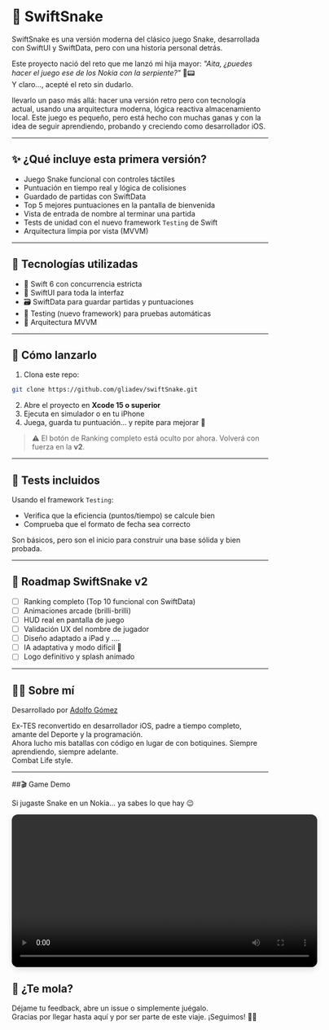 # 🐍 SwiftSnake

SwiftSnake es una versión moderna del clásico juego Snake, desarrollada con SwiftUI y SwiftData, pero con una historia personal detrás.

Este proyecto nació del reto que me lanzó mi hija mayor: *"Aita, ¿puedes hacer el juego ese de los Nokia con la serpiente?"* 🐍📟  
Y claro…, acepté el reto sin dudarlo.

llevarlo un paso más allá: hacer una versión retro pero con tecnología actual, usando una arquitectura moderna, lógica reactiva
almacenamiento local. Este juego es pequeño, pero está hecho con muchas ganas y con la idea de seguir aprendiendo, probando y creciendo 
como desarrollador iOS.

---

## ✨ ¿Qué incluye esta primera versión?

- Juego Snake funcional con controles táctiles
- Puntuación en tiempo real y lógica de colisiones
- Guardado de partidas con SwiftData
- Top 5 mejores puntuaciones en la pantalla de bienvenida
- Vista de entrada de nombre al terminar una partida
- Tests de unidad con el nuevo framework `Testing` de Swift
- Arquitectura limpia por vista (MVVM)

---

## 🧪 Tecnologías utilizadas

- 🧠 Swift 6 con concurrencia estricta
- 🎨 SwiftUI para toda la interfaz
- 🗃 SwiftData para guardar partidas y puntuaciones
- 🧪 Testing (nuevo framework) para pruebas automáticas
- 🧱 Arquitectura MVVM

---

## 🚀 Cómo lanzarlo

1. Clona este repo:

```bash
git clone https://github.com/gliadev/swiftSnake.git
```

2. Abre el proyecto en **Xcode 15 o superior**
3. Ejecuta en simulador o en tu iPhone
4. Juega, guarda tu puntuación… y repite para mejorar 💪

> ⚠️ El botón de Ranking completo está oculto por ahora. Volverá con fuerza en la **v2**.

---

## 🧪 Tests incluidos

Usando el framework `Testing`:

- Verifica que la eficiencia (puntos/tiempo) se calcule bien
- Comprueba que el formato de fecha sea correcto

Son básicos, pero son el inicio para construir una base sólida y bien probada.

---

## 🔮 Roadmap SwiftSnake v2

- [ ] Ranking completo (Top 10 funcional con SwiftData)
- [ ] Animaciones arcade (brilli-brilli)
- [ ] HUD real en pantalla de juego
- [ ] Validación UX del nombre de jugador
- [ ] Diseño adaptado a iPad y .... 
- [ ] IA adaptativa y modo difícil 🧠
- [ ] Logo definitivo y splash animado

---

## 🧑‍💻 Sobre mí

Desarrollado por [Adolfo Gómez](https://github.com/gliadev)

Ex-TES reconvertido en desarrollador iOS, padre a tiempo completo, amante del Deporte y la programación.  
Ahora lucho mis batallas con código en lugar de con botiquines. Siempre aprendiendo, siempre adelante.  
Combat Life style.

---

##🎬 Game Demo

Si jugaste Snake en un Nokia… ya sabes lo que hay 😉

<p align="center">
  <video
    src="![videoLinkedin](https://github.com/user-attachments/assets/fc8b95b6-d94b-4cb4-8a80-f46a6e82d7ec)"
    width="600"
    controls
    playsinline
    style="border-radius: 12px; box-shadow: 0 4px 12px rgba(0,0,0,.15);"
  >
    Tu navegador no admite vídeo HTML5.
  </video>
</p>












## 🙌 ¿Te mola?

Déjame tu feedback, abre un issue o simplemente juégalo.  
Gracias por llegar hasta aquí y por ser parte de este viaje. ¡Seguimos! 🚀🐍
